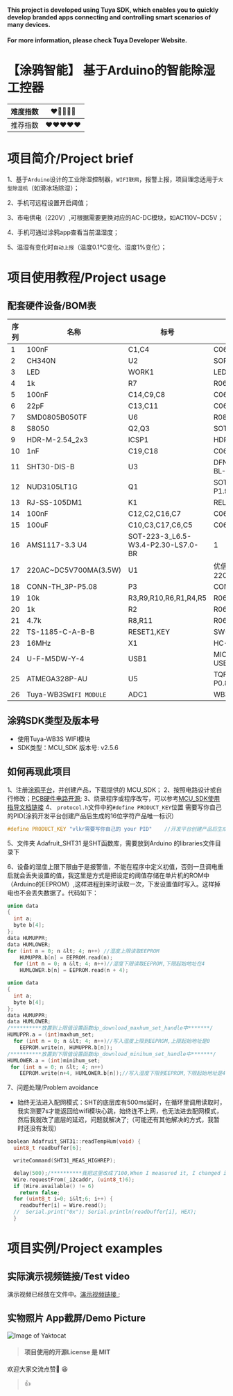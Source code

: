 #### This project is developed using Tuya SDK, which enables you to quickly develop branded apps connecting and controlling smart scenarios of many devices.
#### For more information, please check Tuya Developer Website.
# 【涂鸦智能】 基于Arduino的智能除湿工控器
难度指数 | :heart::white_heart::white_heart::white_heart::white_heart:
-----------|-----------
推荐指数 | :heart::heart::heart::heart::heart:
# 项目简介/Project brief
1、基于`Arduino`设计的工业除湿控制器，`WIFI联网`，报警上报，项目理念适用于`大型除湿机`（如滑冰场除湿）； 

2、手机可远程设置开启阈值；

3、市电供电（220V）,可根据需要更换对应的AC-DC模块，如AC110V~DC5V；

4、手机可通过涂鸦app查看当前温湿度；

5、温湿有变化时`自动上报`（温度0.1℃变化、湿度1%变化）；

# 项目使用教程/Project usage
## 配套硬件设备/BOM表
序列      |   名称   | 标号 | 封装|数量
 -----------| ---------| ---------- |-----------|--------
1|	100nF|	C1,C4	|C0603	|2
2|	CH340N|	U2	|SOP8_150MIL_JX	|1
3|	LED|	WORK1	|LED0603_RED|	1
4	|1k	|R7	|R0603|	1
5	|100nF|	C14,C9,C8	|C0603|	3
6	|22pF	|C13,C11	|C0603|	2
7	|SMD0805B050TF|	U6	|R0805|	1
8	|S8050	|Q2,Q3	|SOT-23|	2
9	|HDR-M-2.54_2x3	|ICSP1	|HDR-M-2.54_2X3	|1
10	|1nF	|C19,C18	|C0603|	2
11	|SHT30-DIS-B	|U3|	DFN-8_L2.5-W2.5-P0.50-BL-EP|	1
12	|NUD3105LT1G|	Q1	|SOT-23-3_L2.9-W1.6-P1.90-LS2.8-BR|	1
13	|RJ-SS-105DM1	|K1|	RELAY-TH_RJ-SS-XXXXMX	|1
14|	100nF|	C12,C2,C16,C7	|C0603|	4
15	|100uF	|C10,C3,C17,C6,C5|	C0603|	5
16|	AMS1117-3.3	U4|	SOT-223-3_L6.5-W3.4-P2.30-LS7.0-BR|	1
17	|220AC~DC5V700MA(3.5W)|	U1	|优信电子220AC~DC5V700MA(3.5W)|	1
18	|CONN-TH_3P-P5.08	|P3 |	CONN-TH_3P-P5.08	|1
19|	10k|	R3,R9,R10,R6,R1,R4,R5	|R0603	|7
20	|1k	|R2	|R0603	|1
21	|4.7k|	R8,R11	|R0603|	2
22|	TS-1185-C-A-B-B	|RESET1,KEY|	SW-SMD_L4.0-W2.9-LS5.0|	2
23	|16MHz	|X1|	HC-49S_L11.4-W4.8|	1
24|	U-F-M5DW-Y-4|	USB1	|MICRO-USB-SMD_MICRO-USB-A12|	1
25	|ATMEGA328P-AU	|U5	|TQFP-32_L7.0-W7.0-P0.80-LS9.0-BL	|1
26|	Tuya-WB3S`WIFI MODULE`	|ADC1	|WB3S|	1


## 涂鸦SDK类型及版本号
*  使用Tuya-WB3S WIFI模块
*  SDK类型：MCU_SDK  版本号: v2.5.6

## 如何再现此项目
1、注册[涂鸦平台](https://auth.tuya.com/)，并创建产品，下载提供的 MCU_SDK；
2、按照电路设计或自行修改；[PCB硬件电路开源](https://oshwhub.com/Red_mt/ming-ri-wu-xian-wen-shi-du-zhuan-gan-qi);
3、烧录程序或程序改写，可以参考[MCU_SDK使用指导文档链接](https://docs.tuya.com/zh/iot/device-development/access-mode-mcu/wifi-general-solution/software-reference-wifi/overview-of-migrating-tuyas-mcu-sdk?id=K9hhi0xr5vll9)
4、 `protocol.h`文件中的`#define PRODUCT_KEY`位置  需要写你自己的PID(涂鸦开发平台创建产品后生成的16位字符产品唯一标识）
```C
#define PRODUCT_KEY "vlkr需要写你自己的 your PID"    //开发平台创建产品后生成的16位字符产品唯一标识

```
5、文件夹 Adafruit_SHT31 是SHT函数库，需要放到Arduino 的libraries文件目录下

6、设备的湿度上限下限由于是报警值，不能在程序中定义初值，否则一旦调电重启就会丢失设置的值，我这里是方式是把设定的阈值存储在单片机的ROM中（Arduino的EEPROM）,这样进程到来时读取一次，下发设置值时写入。这样掉电也不会丢失数据了。代码如下：

```C
union data
{
  int a;
  byte b[4];
};
data HUMUPPR;
data HUMLOWER;
for (int n = 0; n &lt; 4; n++) //湿度上限读取EEPROM
    HUMUPPR.b[n] = EEPROM.read(n);
  for (int n = 0; n &lt; 4; n++)//湿度下限读取EEPROM,下限起始地址在4
    HUMLOWER.b[n] = EEPROM.read(n + 4);
```
```C
union data
{
  int a;
  byte b[4];
};
data HUMUPPR;
data HUMLOWER;
/**********放置到上限值设置函数dp_download_maxhum_set_handle中*******/
HUMUPPR.a = (int)maxhum_set;
  for (int n = 0; n &lt; 4; n++)//写入湿度上限到EEPROM,上限起始地址是0
    EEPROM.write(n, HUMUPPR.b[n]);
/**********放置到下限值设置函数dp_download_minihum_set_handle中*******/
HUMLOWER.a = (int)minihum_set;
 for (int n = 0; n &lt; 4; n++)
    EEPROM.write(n+4, HUMLOWER.b[n]);//写入湿度下限到EEPROM,下限起始地址是4
```

7、问题处理/Problem avoidance
* 始终无法进入配网模式：SHT的底层库有500ms延时，在循环里调用读取时，我实测要7s才能返回给wifi模块心跳，始终连不上网，也无法进去配网模式，然后我就改了底层的延迟，问题就解决了;（可能还有其他解决的方式，我暂时还没有发现）

```C
boolean Adafruit_SHT31::readTempHum(void) {
  uint8_t readbuffer[6];

  writeCommand(SHT31_MEAS_HIGHREP);

  delay(500);/**********我把这里改成了100,When I measured it, I changed it to 100*************/
  Wire.requestFrom(_i2caddr, (uint8_t)6);
  if (Wire.available() != 6) 
    return false;
  for (uint8_t i=0; i&lt;6; i++) {
    readbuffer[i] = Wire.read();
  //  Serial.print("0x"); Serial.println(readbuffer[i], HEX);
  }
```
# 项目实例/Project examples
## 实际演示视频链接/Test video
演示视频已经放在文件中。[演示视频链接 ](https://oshwhub.com/Red_mt/ming-ri-wu-xian-wen-shi-du-zhuan-gan-qi);
## 实物照片 App截屏/Demo Picture
![Image of Yaktocat](https://image.lceda.cn/pullimage/iexv85bvTUkbJ16IA4y0KFnxqGfuu7jssvWeOsSe.jpeg)




>#### 项目使用的开源License 是 MIT
欢迎大家交流点赞:hugs: :satisfied:
>:thumbsup:
